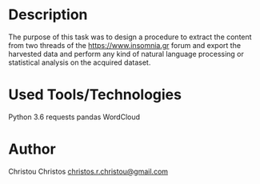 # Description

The purpose of this task was to design a procedure to extract the content from two threads of the https://www.insomnia.gr forum and export the harvested data and perform any kind of natural language processing or statistical analysis on the acquired dataset.

# Used Tools/Technologies

Python 3.6
requests
pandas
WordCloud

# Author

Christou Christos christos.r.christou@gmail.com

